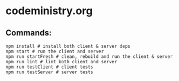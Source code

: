 # codeministry.org

## Commands:

```shell
npm install # install both client & server deps
npm start # run the client and server
npm run startFresh # clean, rebuild and run the client & server
npm run lint # lint both client and server
npm run testClient # client tests
npm run testServer # server tests
```
